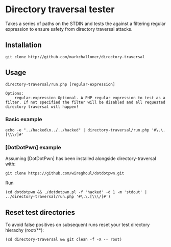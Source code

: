 # Directory traversal tester

Takes a series of paths on the STDIN and tests the against a filtering regular expression to ensure safety from directory traversal attacks.

## Installation

```
git clone http://github.com/markchalloner/directory-traversal
```

## Usage

```
directory-traversal/run.php [regular-expression]

Options:
    regular-expression Optional. A PHP regular expression to test as a filter. If not specified the filter will be disabled and all requested directory traversal will happen!
```

### Basic example

```
echo -e "../hacked\n../../hacked" | directory-traversal/run.php '#\.\.[\\\/]#'
```

### [DotDotPwn] example

Assuming [DotDotPwn] has been installed alongside directory-traversal with:

```
git clone https://github.com/wireghoul/dotdotpwn.git
```

Run

```
(cd dotdotpwn && ./dotdotpwn.pl -f 'hacked' -d 1 -m 'stdout' | ../directory-traversal/run.php '#\.\.[\\\/]#')
```

## Reset test directories

To avoid false positives on subsequent runs reset your test directory hierachy (root/**):

```
(cd directory-traversal && git clean -f -X -- root)
```

